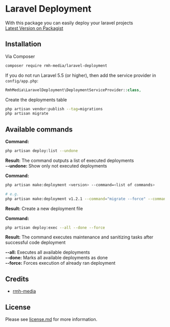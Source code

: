 # Laravel Deployment
With this package you can easily deploy your laravel projects <br>
[Latest Version on Packagist][link-packagist]

## Installation

Via Composer
```bash
composer require rmh-media/laravel-deployment
```
If you do not run Laravel 5.5 (or higher), then add the service provider in `config/app.php`:
```php
RmhMedia\LaravelDeployment\DeploymentServiceProvider::class,
```
Create the deployments table
```bash
php artisan vendor:publish --tag=migrations
php artisan migrate
```

## Available commands
**Command:**
```bash
php artisan deploy:list --undone
```
**Result:**
The command outputs a list of executed deployments <br>
__--undone:__ Show only not executed deployments <br>


**Command:**
```bash
php artisan make:deployment <version> --command=<list of commands>

# e.g.
php artisan make:deployment v1.2.1 --command="migrate --force" --command="routes:list"
```
**Result:**
Create a new deployment file


**Command:**
```bash
php artisan deploy:exec --all --done --force
```
**Result:**
The command executes maintenance and sanitizing tasks after successful code deployment

__--all:__ Executes all available deployments <br>
__--done:__ Marks all available deployments as done <br>
__--force:__ Forces execution of already ran deployment



## Credits

- [rmh-media][link-author]

## License
Please see [license.md](license.md) for more information.

[link-packagist]: https://packagist.org/packages/rmh-media/laravel-deployment
[link-downloads]: https://packagist.org/packages/rmh-media/laravel-deployment
[link-author]: https://github.com/rmh-media

